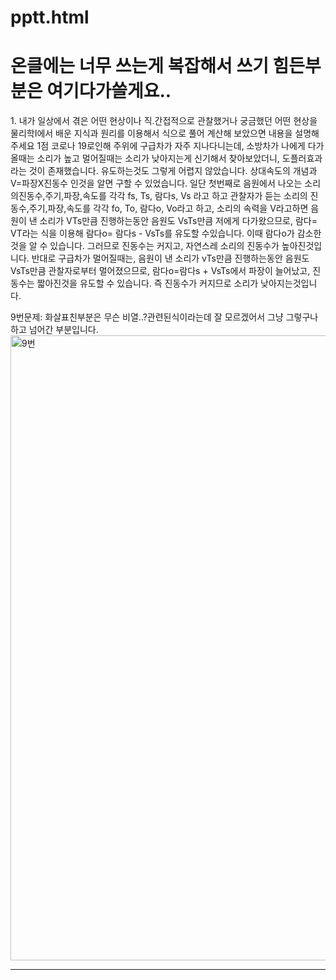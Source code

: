 # pptt.html
<!DOCTYPE html>
<html lang="en">
<head>
  <meta charset="UTF-8">
  <meta name="viewport" content="width=device-width, initial-scale=1.0">
  <meta http-equiv="X-UA-Compatible" content="ie=edge">
  <title>물리 보고서~</project></title>
</head>
<h1>온클에는 너무 쓰는게 복잡해서 쓰기 힘든부분은 여기다가쓸게요..</h1>
<body>
  <p>1. 내가 일상에서 겪은 어떤 현상이나 직․간접적으로 관찰했거나 궁금했던 어떤 현상을 물리학Ⅰ에서 배운 지식과 원리를 이용해서 식으로 풀어 계산해 보았으면 내용을 설명해 주세요
1점
코로나 19로인해 주위에 구급차가 자주 지나다니는데, 소방차가 나에게 다가올때는 소리가 높고 멀어질때는 소리가 낮아지는게 신기해서 찾아보았더니, 도플러효과라는 것이 존재했습니다. 유도하는것도 그렇게 어렵지 않았습니다. 상대속도의 개념과 V=파장X진동수 인것을 알면 구할 수 있었습니다.
일단 첫번째로 음원에서 나오는 소리의진동수,주기,파장,속도를 각각 fs, Ts, 람다s, Vs 라고 하고  관찰자가 듣는 소리의 진동수,주기,파장,속도를 각각 fo, To, 람다o, Vo라고 하고, 소리의 속력을 V라고하면 음원이 낸 소리가 VTs만큼 진행하는동안 음원도 VsTs만큼 저에게 다가왔으므로,   람다= VT라는 식을 이용해  람다o= 람다s - VsTs를 유도할 수있습니다. 이때 람다o가 감소한것을 알 수 있습니다. 그러므로 진동수는 커지고, 자연스레 소리의 진동수가 높아진것입니다.
반대로 구급차가 멀어질때는, 음원이 낸 소리가 vTs만큼 진행하는동안 음원도 VsTs만큼 관찰자로부터 멀어졌으므로, 람다o=람다s + VsTs에서 파장이 늘어났고, 진동수는 짧아진것을 유도할 수 있습니다. 즉 진동수가 커지므로 소리가 낮아지는것입니다.
  <b>                </b> </p>



  <p> 9번문제: 화살표친부분은 무슨 비열..?관련된식이라는데 잘 모르겠어서 그냥 그렇구나 하고 넘어간 부분입니다. <br> <img src="KakaoTalk_20201222_221918742.jpg" alt="9번" width="600" height="1000">        </p>   <hr>
</body>
</html>

